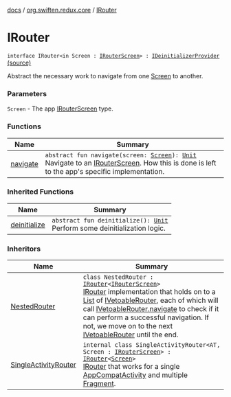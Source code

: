 [docs](../../index.md) / [org.swiften.redux.core](../index.md) / [IRouter](./index.md)

# IRouter

`interface IRouter<in Screen : `[`IRouterScreen`](../-i-router-screen.md)`> : `[`IDeinitializerProvider`](../-i-deinitializer-provider/index.md) [(source)](https://github.com/protoman92/KotlinRedux/tree/master/common/common-core/src/main/kotlin/org/swiften/redux/core/Router.kt#L19)

Abstract the necessary work to navigate from one [Screen](index.md#Screen) to another.

### Parameters

`Screen` - The app [IRouterScreen](../-i-router-screen.md) type.

### Functions

| Name | Summary |
|---|---|
| [navigate](navigate.md) | `abstract fun navigate(screen: `[`Screen`](index.md#Screen)`): `[`Unit`](https://kotlinlang.org/api/latest/jvm/stdlib/kotlin/-unit/index.html)<br>Navigate to an [IRouterScreen](../-i-router-screen.md). How this is done is left to the app's specific implementation. |

### Inherited Functions

| Name | Summary |
|---|---|
| [deinitialize](../-i-deinitializer-provider/deinitialize.md) | `abstract fun deinitialize(): `[`Unit`](https://kotlinlang.org/api/latest/jvm/stdlib/kotlin/-unit/index.html)<br>Perform some deinitialization logic. |

### Inheritors

| Name | Summary |
|---|---|
| [NestedRouter](../-nested-router/index.md) | `class NestedRouter : `[`IRouter`](./index.md)`<`[`IRouterScreen`](../-i-router-screen.md)`>`<br>[IRouter](./index.md) implementation that holds on to a [List](https://kotlinlang.org/api/latest/jvm/stdlib/kotlin.collections/-list/index.html) of [IVetoableRouter](../-i-vetoable-router/index.md), each of which will call [IVetoableRouter.navigate](../-i-vetoable-router/navigate.md) to check if it can perform a successful navigation. If not, we move on to the next [IVetoableRouter](../-i-vetoable-router/index.md) until the end. |
| [SingleActivityRouter](../../org.swiften.redux.android.router/-single-activity-router/index.md) | `internal class SingleActivityRouter<AT, Screen : `[`IRouterScreen`](../-i-router-screen.md)`> : `[`IRouter`](./index.md)`<`[`Screen`](../../org.swiften.redux.android.router/-single-activity-router/index.md#Screen)`>`<br>[IRouter](./index.md) that works for a single [AppCompatActivity](#) and multiple [Fragment](#). |
